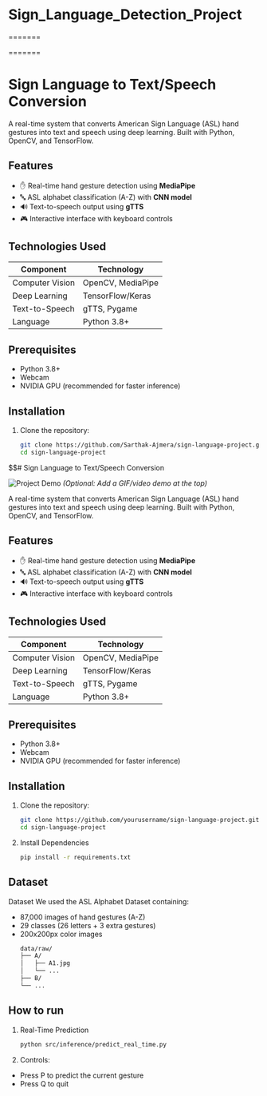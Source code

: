 
# Sign_Language_Detection_Project
=======

=======
# Sign Language to Text/Speech Conversion

A real-time system that converts American Sign Language (ASL) hand gestures into text and speech using deep learning. Built with Python, OpenCV, and TensorFlow.

## Features
- ✋ Real-time hand gesture detection using **MediaPipe**
- 🔤 ASL alphabet classification (A-Z) with **CNN model**
- 🔊 Text-to-speech output using **gTTS**
- 🎮 Interactive interface with keyboard controls

## Technologies Used
| Component          | Technology |
|--------------------|------------|
| Computer Vision    | OpenCV, MediaPipe |
| Deep Learning      | TensorFlow/Keras |
| Text-to-Speech     | gTTS, Pygame |
| Language           | Python 3.8+ |

## Prerequisites
- Python 3.8+
- Webcam
- NVIDIA GPU (recommended for faster inference)

## Installation
1. Clone the repository:
   ```bash
   git clone https://github.com/Sarthak-Ajmera/sign-language-project.git
   cd sign-language-project

$$# Sign Language to Text/Speech Conversion

![Project Demo](demo.gif) *(Optional: Add a GIF/video demo at the top)*

A real-time system that converts American Sign Language (ASL) hand gestures into text and speech using deep learning. Built with Python, OpenCV, and TensorFlow.

## Features
- ✋ Real-time hand gesture detection using **MediaPipe**
- 🔤 ASL alphabet classification (A-Z) with **CNN model**
- 🔊 Text-to-speech output using **gTTS**
- 🎮 Interactive interface with keyboard controls

## Technologies Used
| Component          | Technology |
|--------------------|------------|
| Computer Vision    | OpenCV, MediaPipe |
| Deep Learning      | TensorFlow/Keras |
| Text-to-Speech     | gTTS, Pygame |
| Language           | Python 3.8+ |

## Prerequisites
- Python 3.8+
- Webcam
- NVIDIA GPU (recommended for faster inference)

## Installation
1. Clone the repository:
   ```bash
   git clone https://github.com/yourusername/sign-language-project.git
   cd sign-language-project

2. Install Dependencies 
   ```bash
   pip install -r requirements.txt

## Dataset
Dataset
We used the ASL Alphabet Dataset containing:
- 87,000 images of hand gestures (A-Z)
- 29 classes (26 letters + 3 extra gestures)
- 200x200px color images
  ```bash
  data/raw/
  ├── A/
  │   ├── A1.jpg
  │   └── ...
  ├── B/
  └── ...

## How to run
1. Real-Time Prediction 
   ```bash
   python src/inference/predict_real_time.py
   
2. Controls:
- Press P to predict the current gesture
- Press Q to quit

